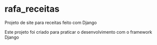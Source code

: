 # rafa_receitas
Projeto de site para receitas feito com Django

Este projeto foi criado para praticar o desenvolvimento com o framework Django
